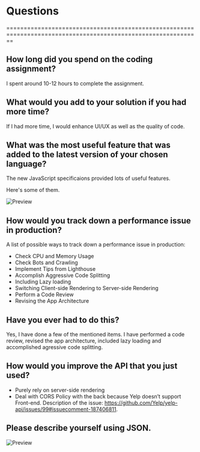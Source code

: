 # Questions
==============================================================================================================

## How long did you spend on the coding assignment?

I spent around 10-12 hours to complete the assignment.

## What would you add to your solution if you had more time?

If I had more time, I would enhance UI/UX as well as the quality of code.

## What was the most useful feature that was added to the latest version of your chosen language?

The new JavaScript specificaions provided lots of useful features.

Here's some of them.

![Preview](https://res.cloudinary.com/koruja/image/upload/v1618083155/jsFeatures_twhupe.png)

## How would you track down a performance issue in production?

A list of possible ways to track down a performance issue in production:

- Check CPU and Memory Usage
- Check Bots and Crawling
- Implement Tips from Lighthouse
- Accomplish Aggressive Code Splitting
- Including Lazy loading
- Switching Client-side Rendering to Server-side Rendering
- Perform a Code Review
- Revising the App Architecture

## Have you ever had to do this?

Yes, I have done a few of the mentioned items.
I have performed a code review, revised the app architecture, included lazy loading and accomplished agressive code splitting.


## How would you improve the API that you just used?

- Purely rely on server-side rendering
- Deal with CORS Policy with the back because Yelp doesn’t support Front-end.
  Description of the issue: https://github.com/Yelp/yelp-api/issues/99#issuecomment-187406811.


## Please describe yourself using JSON.

![Preview](https://res.cloudinary.com/koruja/image/upload/v1618083646/selfDescription_zwqefy.png)